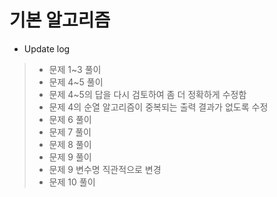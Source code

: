 기본 알고리즘
==========
- Update log
>- 문제 1~3 풀이
>- 문제 4~5 풀이
>- 문제 4~5의 답을 다시 검토하여 좀 더 정확하게 수정함
>- 문제 4의 순열 알고리즘이 중복되는 출력 결과가 없도록 수정
>- 문제 6 풀이
>- 문제 7 풀이
>- 문제 8 풀이
>- 문제 9 풀이
>- 문제 9 변수명 직관적으로 변경
>- 문제 10 풀이